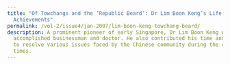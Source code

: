 ```yaml
---
title: "Of Towchangs and the ‘Republic Beard’: Dr Lim Boon Keng’s Life and
  Achievements"
permalink: /vol-2/issue4/jan-2007/lim-boon-keng-towchang-beard/
description: A prominent pioneer of early Singapore, Dr Lim Boon Keng was an
  accomplished businessman and doctor. He also contributed his time and efforts
  to resolve various issues faced by the Chinese community during the colonial
  times.
---
```

